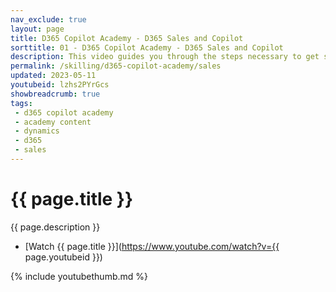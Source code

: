 ```yaml
---
nav_exclude: true
layout: page
title: D365 Copilot Academy - D365 Sales and Copilot
sorttitle: 01 - D365 Copilot Academy - D365 Sales and Copilot
description: This video guides you through the steps necessary to get started quickly in creating and boosting a chatbot with expanded natural language capabilities with D365 Sales and D365 Copilot. Copilot in Microsoft Dynamics 365 Sales and Viva Sales helps sellers dramatically reduce the time they spend on basic tasks. AI helps write email responses to customers and can create an email summary of a Teams meeting in Outlook. The meeting summary pulls in details from the seller’s CRM such as product and pricing information, as well as insights from the recorded Teams call.
permalink: /skilling/d365-copilot-academy/sales
updated: 2023-05-11
youtubeid: lzhs2PYrGcs
showbreadcrumb: true
tags: 
 - d365 copilot academy
 - academy content
 - dynamics
 - d365
 - sales
---
```


# {{ page.title }}

{{ page.description }}

* [Watch {{ page.title }}](https://www.youtube.com/watch?v={{ page.youtubeid }})

{% include youtubethumb.md %}
